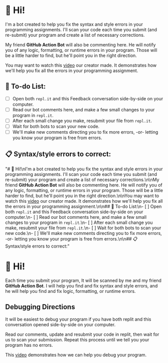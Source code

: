 # :wave: Hi!
I'm a bot created to help you fix the syntax and style errors in your programming assignments. I'll scan your code each time you submit (and re-submit) your program and create a list of necessary corrections.

My friend **GitHub Action Bot** will also be commenting here. He will notify you of any logic, formatting, or runtime errors in your program. Those will be a little harder to find, but he'll point you in the right direction.

You may want to watch this [video](https://youtu.be/gdc-SYhRFCM) our creator made. It demonstrates how we'll help you fix all the errors in your programming assignment.

## :pencil: To-do List:
- [ ] Open both ```repl.it``` and this Feedback conversation side-by-side on your computer.
- [ ] Read our bot comments here, and make a few small changes to your program in ```repl.it```.
- [ ] After each small change you make, resubmit your file from ```repl.it```.
- [ ] Wait for both bots to scan your new code. 
- [ ] We'll make new comments directing you to fix more errors, -or- letting you know your program is free from errors.

## :clipboard: Syntax/style errors to correct:


"# :wave: Hi!\nI'm a bot created to help you fix the syntax and style errors in your programming assignments. I'll scan your code each time you submit (and re-submit) your program and create a list of necessary corrections.\n\nMy friend **GitHub Action Bot** will also be commenting here. He will notify you of any logic, formatting, or runtime errors in your program. Those will be a little harder to find, but he'll point you in the right direction.\n\nYou may want to watch this [video](https://youtu.be/gdc-SYhRFCM) our creator made. It demonstrates how we'll help you fix all the errors in your programming assignment.\n\n## :pencil: To-do List:\n- [ ] Open both ```repl.it``` and this Feedback conversation side-by-side on your computer.\n- [ ] Read our bot comments here, and make a few small changes to your program in ```repl.it```.\n- [ ] After each small change you make, resubmit your file from ```repl.it```.\n- [ ] Wait for both bots to scan your new code.\n- [ ] We'll make new comments directing you to fix more errors, -or- letting you know your program is free from errors.\n\n## :clipboard: Syntax/style errors to correct:"

# :wave: Hi!
Each time you submit your program, It will be scanned by me and my friend **GitHub Action Bot**. I will help you find and fix syntax and style errors, and he will help you find and fix logic, formatting, or runtime errors.

## Debugging Directions
It will be easiest to debug your program if you have both replit and this conversation opened side-by-side on your computer.

Read our comments, update and resubmit your code in replit, then wait for us to scan your submission. Repeat this process until we tell you your program has no errors.

This [video](https://youtu.be/gdc-SYhRFCM) demonstrates how we can help you debug your program.

